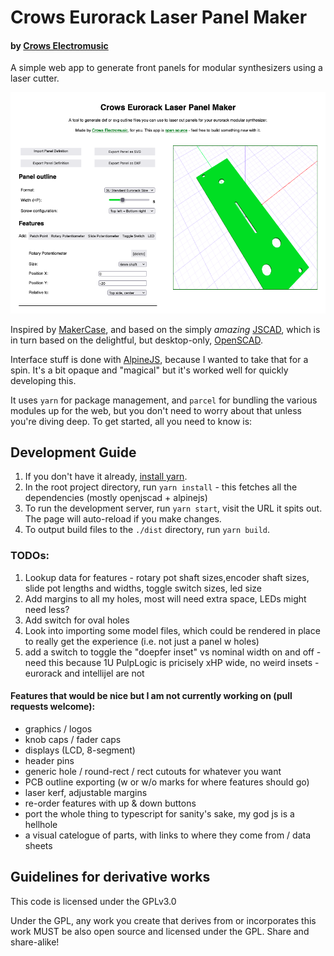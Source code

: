 # Crows Eurorack Laser Panel Maker
#### by [Crows Electromusic](https://crowselectromusic.com)

A simple web app to generate front panels for modular synthesizers using a laser cutter. 

![Screenshot of Crows Eurorack Laser Panel Maker](imgs/screenshot-2022-05-27.png)

Inspired by [MakerCase](https://www.makercase.com/), and based on the simply *amazing* [JSCAD](https://github.com/jscad/OpenJSCAD.org), which is in turn based on the delightful, but desktop-only, [OpenSCAD](https://openscad.org/).

Interface stuff is done with [AlpineJS](https://alpinejs.dev/), because I wanted to take that for a spin. It's a bit opaque and "magical" but it's worked well for quickly developing this.

It uses `yarn` for package management, and `parcel` for bundling the various modules up for the web, but you don't need to worry about that unless you're diving deep. To get started, all you need to know is:

## Development Guide

1. If you don't have it already, [install yarn](https://yarnpkg.com/getting-started/install).
2. In the root project directory, run `yarn install` - this fetches all the dependencies (mostly openjscad + alpinejs)
3. To run the development server, run `yarn start`, visit the URL it spits out. The page will auto-reload if you make changes.
4. To output build files to the `./dist` directory, run `yarn build`.

### TODOs:

1. Lookup data for features - rotary pot shaft sizes,encoder shaft sizes, slide pot lengths and widths, toggle switch sizes, led size
2. Add margins to all my holes, most will need extra space, LEDs might need less?
3. Add switch for oval holes
4. Look into importing some model files, which could be rendered in place to really get the experience (i.e. not just a panel w holes)
8. add a switch to toggle the "doepfer inset" vs nominal width on and off - need this because 1U PulpLogic is pricisely xHP wide, no weird insets - eurorack and intellijel are not

#### Features that would be nice but I am not currently working on (pull requests welcome):

  - graphics / logos
  - knob caps / fader caps
  - displays (LCD, 8-segment)
  - header pins
  - generic hole / round-rect / rect cutouts for whatever you want
  - PCB outline exporting (w or w/o marks for where features should go)
  - laser kerf, adjustable margins
  - re-order features with up & down buttons
  - port the whole thing to typescript for sanity's sake, my god js is a hellhole
  - a visual catelogue of parts, with links to where they come from / data sheets

## Guidelines for derivative works

This code is licensed under the GPLv3.0

Under the GPL, any work you create that derives from or incorporates this work MUST be also open source and licensed under the GPL. Share and share-alike!

